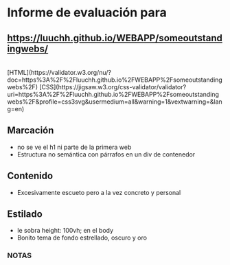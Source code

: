 # Informe de evaluación para<br/>
## https://luuchh.github.io/WEBAPP/someoutstandingwebs/
<br/>
[HTML](https://validator.w3.org/nu/?doc=https%3A%2F%2Fluuchh.github.io%2FWEBAPP%2Fsomeoutstandingwebs%2F)
[CSS](https://jigsaw.w3.org/css-validator/validator?uri=https%3A%2F%2Fluuchh.github.io%2FWEBAPP%2Fsomeoutstandingwebs%2F&profile=css3svg&usermedium=all&warning=1&vextwarning=&lang=en)
<br/>

## Marcación
- no se ve el h1 ni parte de la primera web
- Estructura no semántica con párrafos en un div de contenedor

## Contenido
- Excesivamente escueto pero a la vez concreto y personal

## Estilado
- le sobra height: 100vh; en el body
- Bonito tema de fondo estrellado, oscuro y oro

### NOTAS
